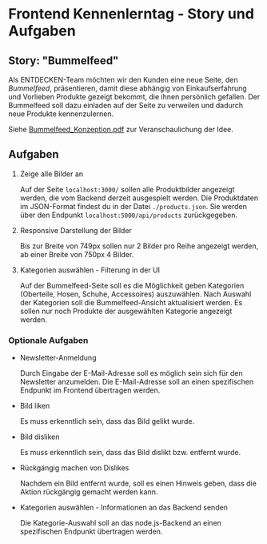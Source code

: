 # Frontend Kennenlerntag - Story und Aufgaben

## Story: "Bummelfeed"

Als ENTDECKEN-Team möchten wir den Kunden eine neue Seite, den *Bummelfeed*, präsentieren, damit diese abhängig von Einkaufserfahrung und Vorlieben Produkte gezeigt bekommt, die ihnen persönlich gefallen. Der Bummelfeed soll dazu einladen auf der Seite zu verweilen und dadurch neue Produkte kennenzulernen.

Siehe [Bummelfeed_Konzeption.pdf](./Bummelfeed_Konzeption.pdf) zur Veranschaulichung der Idee.


## Aufgaben

1. Zeige alle Bilder an

    Auf der Seite `localhost:3000/` sollen alle Produktbilder angezeigt werden, die vom Backend derzeit ausgespielt werden.
    Die Produktdaten im JSON-Format findest du in der Datei `./products.json`. Sie werden über den Endpunkt `localhost:5000/api/products` zurückgegeben.

2. Responsive Darstellung der Bilder

    Bis zur Breite von 749px sollen nur 2 Bilder pro Reihe angezeigt werden, ab einer Breite von 750px 4 Bilder.

3. Kategorien auswählen - Filterung in der UI

    Auf der Bummelfeed-Seite soll es die Möglichkeit geben Kategorien (Oberteile, Hosen, Schuhe, Accessoires) auszuwählen. Nach Auswahl der Kategorien soll die Bummelfeed-Ansicht aktualisiert werden. Es sollen nur noch Produkte der ausgewählten Kategorie angezeigt werden.

### Optionale Aufgaben

- Newsletter-Anmeldung

    Durch Eingabe der E-Mail-Adresse soll es möglich sein sich für den Newsletter anzumelden. Die E-Mail-Adresse soll an einen spezifischen Endpunkt im Frontend übertragen werden.

- Bild liken

    Es muss erkenntlich sein, dass das Bild gelikt wurde.

- Bild disliken

    Es muss erkenntlich sein, dass das Bild dislikt bzw. entfernt wurde.

- Rückgängig machen von Dislikes

    Nachdem ein Bild entfernt wurde, soll es einen Hinweis geben, dass die Aktion rückgängig gemacht werden kann.

- Kategorien auswählen - Informationen an das Backend senden

    Die Kategorie-Auswahl soll an das node.js-Backend an einen spezifischen Endpunkt übertragen werden.